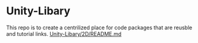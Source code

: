 # Unity-Libary

This repo is to create a centrilized place for code packages that are reusble and tutorial links.
[Unity-Libary/2D/README.md](url)

